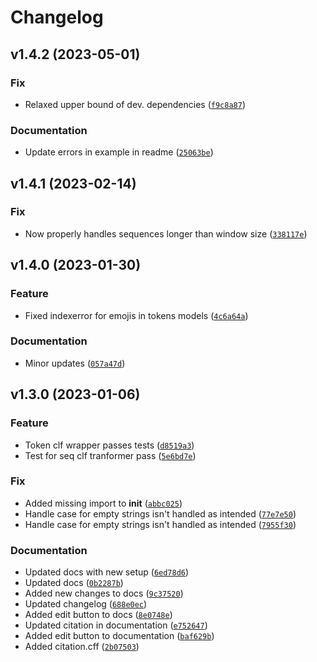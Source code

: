 # Changelog

<!--next-version-placeholder-->

## v1.4.2 (2023-05-01)
### Fix
* Relaxed upper bound of dev. dependencies ([`f9c8a87`](https://github.com/KennethEnevoldsen/spacy-wrap/commit/f9c8a878ef0d4a03019925bb97af658a4a2bf658))

### Documentation
* Update errors in example in readme ([`25063be`](https://github.com/KennethEnevoldsen/spacy-wrap/commit/25063bee591c70ce6b335e46acbef4ea8dea103b))

## v1.4.1 (2023-02-14)
### Fix
* Now properly handles sequences longer than window size ([`338117e`](https://github.com/KennethEnevoldsen/spacy-wrap/commit/338117ef265876410b10914b6438815b524a3f9a))

## v1.4.0 (2023-01-30)
### Feature
* Fixed indexerror for emojis in tokens models ([`4c6a64a`](https://github.com/KennethEnevoldsen/spacy-wrap/commit/4c6a64ab445bb4f8d59359ee2add64d83fd4fb70))

### Documentation
* Minor updates ([`057a47d`](https://github.com/KennethEnevoldsen/spacy-wrap/commit/057a47d553b2de04021e581dd2201c8c69d3d88d))

## v1.3.0 (2023-01-06)
### Feature
* Token clf wrapper passes tests ([`d8519a3`](https://github.com/KennethEnevoldsen/spacy-wrap/commit/d8519a39217e6dfb1f157806719d4221b99a34d2))
* Test for seq clf tranformer pass ([`5e6bd7e`](https://github.com/KennethEnevoldsen/spacy-wrap/commit/5e6bd7e1a0b32f09b00b6053573db1d196cd95a0))

### Fix
* Added missing import to __init__ ([`abbc025`](https://github.com/KennethEnevoldsen/spacy-wrap/commit/abbc0256a0ca4220fbd56eb3014cf0041c1d3091))
* Handle case for empty strings isn't handled as intended ([`77e7e50`](https://github.com/KennethEnevoldsen/spacy-wrap/commit/77e7e50218910a0d046f59a7063f38ebadfeff8d))
* Handle case for empty strings isn't handled as intended ([`7955f30`](https://github.com/KennethEnevoldsen/spacy-wrap/commit/7955f303e41808c21fa167158ff71519cf003b3b))

### Documentation
* Updated docs with new setup ([`6ed78d6`](https://github.com/KennethEnevoldsen/spacy-wrap/commit/6ed78d6fbb73da4441ff051ac9533ab7bbc42017))
* Updated docs ([`0b2287b`](https://github.com/KennethEnevoldsen/spacy-wrap/commit/0b2287b87c29438434ac5382019cf6e38b68adaa))
* Added new changes to docs ([`9c37520`](https://github.com/KennethEnevoldsen/spacy-wrap/commit/9c37520c95a7983dba9f819fa3c82022e1d47016))
* Updated changelog ([`688e0ec`](https://github.com/KennethEnevoldsen/spacy-wrap/commit/688e0ece6dd2c318837e9342e48b81001dfec8ac))
* Added edit button to docs ([`8e0748e`](https://github.com/KennethEnevoldsen/spacy-wrap/commit/8e0748ea93b802297845380eebeaf2653656d31a))
* Updated citation in documentation ([`e752647`](https://github.com/KennethEnevoldsen/spacy-wrap/commit/e75264777a6f2eafb553d6655a349cd96f8c49a0))
* Added edit button to documentation ([`baf629b`](https://github.com/KennethEnevoldsen/spacy-wrap/commit/baf629b7bb953f65561a092174e492824e87a590))
* Added citation.cff ([`2b07503`](https://github.com/KennethEnevoldsen/spacy-wrap/commit/2b075039272307f6ae99e423c8a44b3572c80e63))
